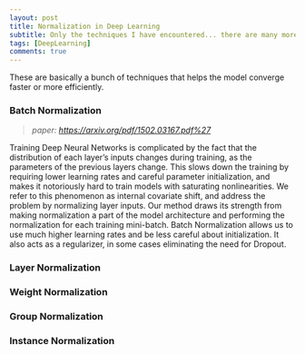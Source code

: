 ```yaml
---
layout: post
title: Normalization in Deep Learning
subtitle: Only the techniques I have encountered... there are many more!
tags: [DeepLearning]
comments: true
---
```

These are basically a bunch of techniques that helps the model converge faster or more efficiently.
### Batch Normalization
> <em>paper: <https://arxiv.org/pdf/1502.03167.pdf%27></em>

Training Deep Neural Networks is complicated by the fact that the distribution of each layer’s inputs changes during training, as the parameters of the previous layers change. This slows down the training by requiring lower learning rates and careful parameter initialization, and makes it notoriously hard to train models with saturating nonlinearities. We refer to this phenomenon as internal covariate shift, and address the problem by normalizing layer inputs. Our method draws its strength from making normalization a part of the model architecture and performing the normalization for each training mini-batch. Batch Normalization allows us to use much higher learning rates and be less careful about initialization. It also acts as a regularizer, in some cases eliminating the need for Dropout.

### Layer Normalization


### Weight Normalization


### Group Normalization


### Instance Normalization
